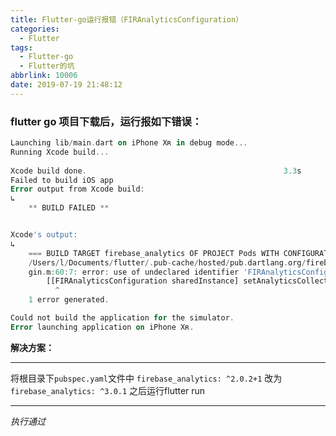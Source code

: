 ```yaml
---
title: Flutter-go运行报错（FIRAnalyticsConfiguration）
categories:
  - Flutter
tags:
  - Flutter-go
  - Flutter的坑
abbrlink: 10006
date: 2019-07-19 21:48:12
---
```



### flutter go 项目下载后，运行报如下错误：


```dart
Launching lib/main.dart on iPhone Xʀ in debug mode...
Running Xcode build...                                                  
                                                   
Xcode build done.                                            3.3s
Failed to build iOS app
Error output from Xcode build:
↳
    ** BUILD FAILED **


Xcode's output:
↳
    === BUILD TARGET firebase_analytics OF PROJECT Pods WITH CONFIGURATION Debug ===
    /Users/l/Documents/flutter/.pub-cache/hosted/pub.dartlang.org/firebase_analytics-2.1.1+2/ios/Classes/FirebaseAnalyticsPlu
    gin.m:60:7: error: use of undeclared identifier 'FIRAnalyticsConfiguration'
        [[FIRAnalyticsConfiguration sharedInstance] setAnalyticsCollectionEnabled:[enabled boolValue]];
          ^
    1 error generated.

Could not build the application for the simulator.
Error launching application on iPhone Xʀ.

```

**解决方案：**

***
将根目录下`pubspec.yaml`文件中 `firebase_analytics: ^2.0.2+1` 改为 `firebase_analytics: ^3.0.1` 之后运行flutter run
***

*执行通过*
